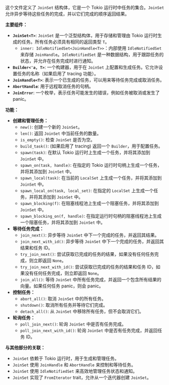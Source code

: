 这个文件定义了 `JoinSet` 结构体，它是一个 Tokio 运行时中任务的集合。`JoinSet` 允许异步等待这些任务的完成，并以它们完成的顺序返回结果。

**主要组件：**

*   **`JoinSet<T>`**:  `JoinSet` 是一个泛型结构体，用于存储和管理由 Tokio 运行时生成的任务。所有任务必须具有相同的返回类型 `T`。
    *   `inner: IdleNotifiedSet<JoinHandle<T>>`：内部使用 `IdleNotifiedSet` 来存储 `JoinHandle`。`IdleNotifiedSet` 是一种数据结构，用于跟踪任务的状态，并允许在任务完成时进行通知。
*   **`Builder<'a, T>`**:  一个构建器，用于在 `JoinSet` 上配置和生成任务。它允许设置任务的名称（如果启用了 tracing 功能）。
*   **`JoinHandle<T>`**:  表示一个已生成的任务，可以用来等待任务完成或取消任务。
*   **`AbortHandle`**:  用于远程取消任务的句柄。
*   **`JoinError`**:  一个枚举，表示任务可能发生的错误，例如任务被取消或发生了 panic。

**功能：**

*   **创建和管理任务：**
    *   `new()`: 创建一个新的 `JoinSet`。
    *   `len()`: 返回 `JoinSet` 中当前任务的数量。
    *   `is_empty()`: 检查 `JoinSet` 是否为空。
    *   `build_task()`: (如果启用了 tracing) 返回一个 `Builder`，用于配置任务。
    *   `spawn(task)`: 在默认 Tokio 运行时上生成一个任务，并将其添加到 `JoinSet` 中。
    *   `spawn_on(task, handle)`: 在指定的 Tokio 运行时句柄上生成一个任务，并将其添加到 `JoinSet` 中。
    *   `spawn_local(task)`: 在当前的 `LocalSet` 上生成一个任务，并将其添加到 `JoinSet` 中。
    *   `spawn_local_on(task, local_set)`: 在指定的 `LocalSet` 上生成一个任务，并将其添加到 `JoinSet` 中。
    *   `spawn_blocking(f)`: 在阻塞线程池上生成一个阻塞任务，并将其添加到 `JoinSet` 中。
    *   `spawn_blocking_on(f, handle)`: 在指定运行时句柄的阻塞线程池上生成一个阻塞任务，并将其添加到 `JoinSet` 中。
*   **等待任务完成：**
    *   `join_next()`: 异步等待 `JoinSet` 中下一个完成的任务，并返回其结果。
    *   `join_next_with_id()`: 异步等待 `JoinSet` 中下一个完成的任务，并返回其结果和任务 ID。
    *   `try_join_next()`: 尝试获取已完成的任务的结果，如果没有任何任务完成，则立即返回 `None`。
    *   `try_join_next_with_id()`: 尝试获取已完成的任务的结果和任务 ID，如果没有任何任务完成，则立即返回 `None`。
    *   `join_all()`: 等待 `JoinSet` 中所有任务完成，并返回一个包含所有结果的向量。如果任何任务 panic，则会 panic。
*   **控制任务：**
    *   `abort_all()`: 取消 `JoinSet` 中的所有任务。
    *   `shutdown()`: 取消所有任务并等待它们完成。
    *   `detach_all()`: 从 `JoinSet` 中移除所有任务，但不会取消它们。
*   **轮询任务：**
    *   `poll_join_next()`: 轮询 `JoinSet` 中是否有任务完成。
    *   `poll_join_next_with_id()`: 轮询 `JoinSet` 中是否有任务完成，并返回任务 ID。

**与其他部分的关联：**

*   `JoinSet` 依赖于 Tokio 运行时，用于生成和管理任务。
*   `JoinSet` 使用 `JoinHandle` 和 `AbortHandle` 来控制和等待任务。
*   `JoinSet` 使用 `IdleNotifiedSet` 来高效地管理任务状态和通知。
*   `JoinSet` 实现了 `FromIterator` trait，允许从一个迭代器创建 `JoinSet`。
